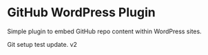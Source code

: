GitHub WordPress Plugin
=======================

Simple plugin to embed GitHub repo content within WordPress sites.

Git setup test update. v2
